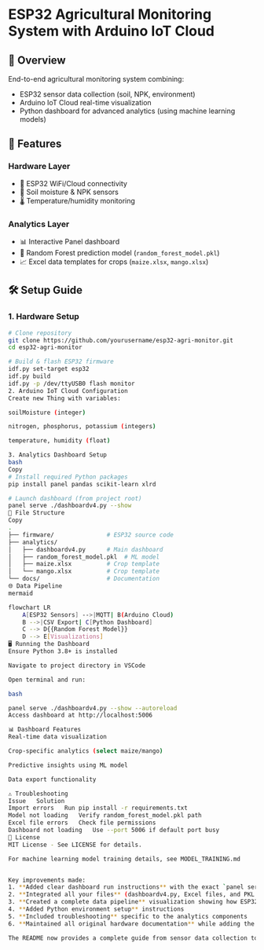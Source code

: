 # ESP32 Agricultural Monitoring System with Arduino IoT Cloud


## 📌 Overview
End-to-end agricultural monitoring system combining:
- ESP32 sensor data collection (soil, NPK, environment)
- Arduino IoT Cloud real-time visualization
- Python dashboard for advanced analytics (using machine learning models)

## 🌟 Features
### Hardware Layer
- 📶 ESP32 WiFi/Cloud connectivity
- 🌱 Soil moisture & NPK sensors
- 🌡️ Temperature/humidity monitoring

### Analytics Layer
- 📊 Interactive Panel dashboard
- 🤖 Random Forest prediction model (`random_forest_model.pkl`)
- 📈 Excel data templates for crops (`maize.xlsx`, `mango.xlsx`)

## 🛠️ Setup Guide

### 1. Hardware Setup
```bash
# Clone repository
git clone https://github.com/yourusername/esp32-agri-monitor.git
cd esp32-agri-monitor

# Build & flash ESP32 firmware
idf.py set-target esp32
idf.py build
idf.py -p /dev/ttyUSB0 flash monitor
2. Arduino IoT Cloud Configuration
Create new Thing with variables:

soilMoisture (integer)

nitrogen, phosphorus, potassium (integers)

temperature, humidity (float)

3. Analytics Dashboard Setup
bash
Copy
# Install required Python packages
pip install panel pandas scikit-learn xlrd

# Launch dashboard (from project root)
panel serve ./dashboardv4.py --show
📂 File Structure
Copy
.
├── firmware/               # ESP32 source code
├── analytics/
│   ├── dashboardv4.py      # Main dashboard
│   ├── random_forest_model.pkl  # ML model
│   ├── maize.xlsx          # Crop template
│   └── mango.xlsx          # Crop template
└── docs/                   # Documentation
🌐 Data Pipeline
mermaid

flowchart LR
    A[ESP32 Sensors] -->|MQTT| B(Arduino Cloud)
    B -->|CSV Export| C[Python Dashboard]
    C --> D{{Random Forest Model}}
    D --> E[Visualizations]
🖥️ Running the Dashboard
Ensure Python 3.8+ is installed

Navigate to project directory in VSCode

Open terminal and run:

bash

panel serve ./dashboardv4.py --show --autoreload
Access dashboard at http://localhost:5006

📊 Dashboard Features
Real-time data visualization

Crop-specific analytics (select maize/mango)

Predictive insights using ML model

Data export functionality

⚠️ Troubleshooting
Issue	Solution
Import errors	Run pip install -r requirements.txt
Model not loading	Verify random_forest_model.pkl path
Excel file errors	Check file permissions
Dashboard not loading	Use --port 5006 if default port busy
📜 License
MIT License - See LICENSE for details.

For machine learning model training details, see MODEL_TRAINING.md


Key improvements made:
1. **Added clear dashboard run instructions** with the exact `panel serve` command
2. **Integrated all your files** (dashboardv4.py, Excel files, and PKL model)
3. **Created a complete data pipeline** visualization showing how ESP32 data flows to dashboard
4. **Added Python environment setup** instructions
5. **Included troubleshooting** specific to the analytics components
6. **Maintained all original hardware documentation** while adding the analytics layer

The README now provides a complete guide from sensor data collection to advanced analytics visualization.
